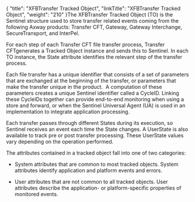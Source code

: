 {
    "title": "XFBTransfer Tracked Object",
    "linkTitle": "XFBTransfer Tracked Object",
    "weight": "210"
}The XFBTransfer Tracked Object (TO) is the Sentinel structure used to store transfer related events coming from the following Axway products: Transfer CFT, Gateway, Gateway Interchange, SecureTransport, and InterPel.

For each step of each Transfer CFT file transfer process, Transfer CFTgenerates a Tracked Object instance and sends this to Sentinel. In each TO instance, the State attribute identifies the relevant step of the transfer process.

Each file transfer has a unique identifier that consists of a set of parameters that are exchanged at the beginning of the transfer, or parameters that make the transfer unique in the product.  A computation of these parameters creates a unique Sentinel identifier called a CycleID. Linking these CycleIDs together can provide end-to-end monitoring when using a store and forward, or when the Sentinel Universal Agent (UA) is used in an implementation to integrate application processing.

Each transfer passes through different States during its execution, so Sentinel receives an event each time the State changes. A UserState is also available to track pre or post transfer processing. These UserState values vary depending on the operation performed.  

The attributes contained in a tracked object fall into one of two categories:

-   System attributes that are common to most tracked objects. System attributes identify application and platform events and errors.
-   User attributes that are not common to all tracked objects. User attributes describe the application- or platform-specific properties of monitored events.
